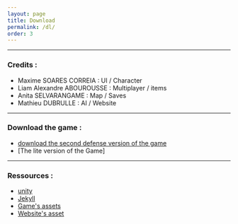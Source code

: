 ```yaml
---
layout: page
title: Download
permalink: /dl/
order: 3
---
```


---

### Credits :

+ Maxime SOARES CORREIA : UI / Character
+ Liam Alexandre ABOUROUSSE : Multiplayer / items
+ Anita SELVARANGAME : Map / Saves
+ Mathieu DUBRULLE : AI / Website

---

### Download the game :

+ [download the second defense version of the game](/assets/files_to_download/build_jeu.zip)
+ [The lite version of the Game]

---

### Ressources :

+ [unity](unity.com)
+ [Jekyll](https://jekyllrb.com/)
+ [Game's assets](https://assetstore.unity.com/packages/3d/environments/fantasy/polygon-vikings-pack-85664)
+ [Website's asset](https://github.com/daviddarnes/alembic)